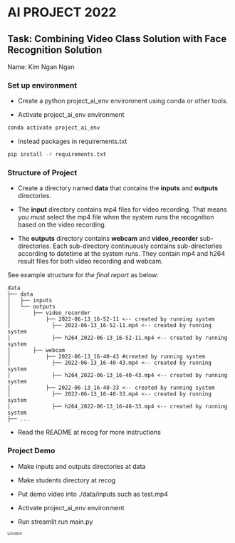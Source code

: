 #  AI PROJECT 2022
## Task: Combining Video Class Solution with Face Recognition Solution
Name: Kim Ngan Ngan

### Set up environment
+ Create a python project_ai_env environment using conda or other tools.

+ Activate project_ai_env environment
```bash
conda activate project_ai_env
```
+ Instead packages in requirements.txt
```bash
pip install -r requirements.txt
```

### Structure of Project

- Create a directory named **data** that contains the **inputs** and **outputs** directories. 

+ The **input** directory contains mp4 files for video recording. That means you must select the mp4 file when the system runs the recognition based on the video recording. 

+ The **outputs** directory contains **webcam** and **video_recorder** sub-directories. Each sub-directory continuously contains sub-directories according to datetime at the system runs. They contain mp4 and h264 result files for both video recording and webcam.

See  example structure for *the final report* as below:
```
data
├── data
│   ├── inputs
│   └── outputs
│       ├── video_recorder
│           ├── 2022-06-13_16-52-11 <-- created by running system
│             ├── 2022-06-13_16-52-11.mp4 <-- created by running system
│             ├── h264_2022-06-13_16-52-11.mp4 <-- created by running system
│       ├── webcam
│           ├── 2022-06-13_16-40-43 #created by running system
│             ├── 2022-06-13_16-40-43.mp4 <-- created by running system
│             ├── h264_2022-06-13_16-40-43.mp4 <-- created by running system
│           ├── 2022-06-13_16-48-33 <-- created by running system
│             ├── 2022-06-13_16-48-33.mp4 <-- created by running system
│             ├── h264_2022-06-13_16-48-33.mp4 <-- created by running system
├── ...
```
- Read the README at recog for more instructions

### Project Demo
+ Make inputs and outputs directories at data

+ Make students directory at recog

+ Put demo video into ./data/inputs such as test.mp4

+ Activate project_ai_env environment

+ Run streamlit run main.py

<img src="outputs/output.png" alt="output" style="zoom:55%;" />
